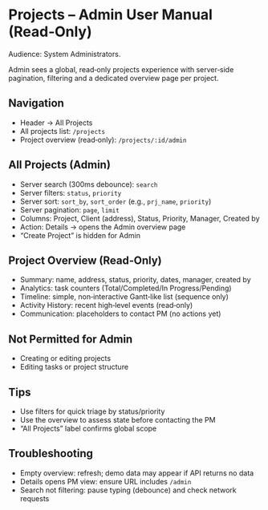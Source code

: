 # Projects – Admin User Manual (Read‑Only)

Audience: System Administrators.

Admin sees a global, read‑only projects experience with server‑side pagination, filtering and a dedicated overview page per project.

## Navigation
- Header → All Projects
- All projects list: `/projects`
- Project overview (read‑only): `/projects/:id/admin`

## All Projects (Admin)
- Server search (300ms debounce): `search`
- Server filters: `status`, `priority`
- Server sort: `sort_by`, `sort_order` (e.g., `prj_name`, `priority`)
- Server pagination: `page`, `limit`
- Columns: Project, Client (address), Status, Priority, Manager, Created by
- Action: Details → opens the Admin overview page
- “Create Project” is hidden for Admin

## Project Overview (Read‑Only)
- Summary: name, address, status, priority, dates, manager, created by
- Analytics: task counters (Total/Completed/In Progress/Pending)
- Timeline: simple, non‑interactive Gantt‑like list (sequence only)
- Activity History: recent high‑level events (read‑only)
- Communication: placeholders to contact PM (no actions yet)

## Not Permitted for Admin
- Creating or editing projects
- Editing tasks or project structure

## Tips
- Use filters for quick triage by status/priority
- Use the overview to assess state before contacting the PM
- “All Projects” label confirms global scope

## Troubleshooting
- Empty overview: refresh; demo data may appear if API returns no data
- Details opens PM view: ensure URL includes `/admin`
- Search not filtering: pause typing (debounce) and check network requests
